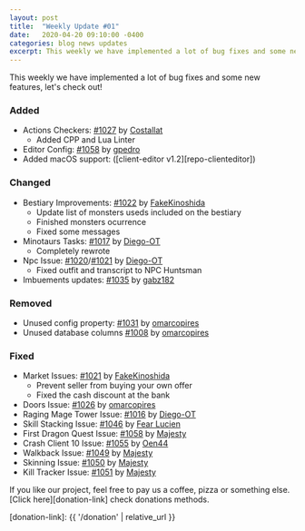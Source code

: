 ```yaml
---
layout: post
title:  "Weekly Update #01"
date:   2020-04-20 09:10:00 -0400
categories: blog news updates
excerpt: This weekly we have implemented a lot of bug fixes and some new features, let's check out!
---
```


This weekly we have implemented a lot of bug fixes and some new features, let's check out!

### Added
- Actions Checkers: [#1027][pr-1027] by [Costallat][gh-footot]
    - Added CPP and Lua Linter
- Editor Config: [#1058][pr-1058] by [gpedro][gh-gpedro]
- Added macOS support: ([client-editor v1.2][repo-clienteditor])

### Changed

- Bestiary Improvements: [#1022][pr-1022] by [FakeKinoshida][gh-fakeshinoda]
    - Update list of monsters useds included on the bestiary
    - Finished monsters ocurrence
    - Fixed some messages
- Minotaurs Tasks: [#1017][pr-1017] by [Diego-OT][gh-diegoot]
    - Completely rewrote
- Npc Issue: [#1020][pr-1020]/[#1021][pr-1021] by [Diego-OT][gh-diegoot]
    - Fixed outfit and transcript to NPC Huntsman
- Imbuements updates: [#1035][pr-1035] by [gabz182][gh-gabz182]

### Removed

- Unused config property: [#1031][pr-1031] by [omarcopires][gh-omarcopires]
- Unused database columns [#1008][pr-1008] by [omarcopires][gh-omarcopires]

### Fixed

- Market Issues: [#1021][pr-1021] by [FakeKinoshida][gh-fakeshinoda]
    - Prevent seller from buying your own offer
    - Fixed the cash discount at the bank
- Doors Issue: [#1026][pr-1026] by [omarcopires][gh-omarcopires]
- Raging Mage Tower Issue: [#1016][pr-1016] by [Diego-OT][gh-diegoot]
- Skill Stacking Issue: [#1046][pr-1046] by [Fear Lucien][gh-fearlucien]
- First Dragon Quest Issue: [#1058][pr-1058] by [Majesty][gh-majesty]
- Crash Client 10 Issue: [#1055][pr-1055] by [Oen44][gh-oen44]
- Walkback Issue: [#1049][pr-1049] by [Majesty][gh-majesty]
- Skinning Issue: [#1050][pr-1050] by [Majesty][gh-majesty]
- Kill Tracker Issue: [#1051][pr-1051] by [Majesty][gh-majesty]

If you like our project, feel free to pay us a coffee, pizza or something else. [Click here][donation-link] check donations methods.

[donation-link]: {{ '/donation' | relative_url }}

[repo-client-editor]: https://github.com/opentibiabr/client-editor/releases

[pr-1027]: https://github.com/opentibiabr/otservbr-global/pull/1027
[pr-1058]: https://github.com/opentibiabr/otservbr-global/pull/1058
[pr-1022]: https://github.com/opentibiabr/otservbr-global/pull/1022
[pr-1017]: https://github.com/opentibiabr/otservbr-global/pull/1017
[pr-1020]: https://github.com/opentibiabr/otservbr-global/pull/1020
[pr-1021]: https://github.com/opentibiabr/otservbr-global/pull/1021
[pr-1035]: https://github.com/opentibiabr/otservbr-global/pull/1035
[pr-1031]: https://github.com/opentibiabr/otservbr-global/pull/1031
[pr-1008]: https://github.com/opentibiabr/otservbr-global/pull/1008
[pr-1021]: https://github.com/opentibiabr/otservbr-global/pull/1021
[pr-1026]: https://github.com/opentibiabr/otservbr-global/pull/1026
[pr-1016]: https://github.com/opentibiabr/otservbr-global/pull/1016
[pr-1046]: https://github.com/opentibiabr/otservbr-global/pull/1046
[pr-1058]: https://github.com/opentibiabr/otservbr-global/pull/1058
[pr-1055]: https://github.com/opentibiabr/otservbr-global/pull/1055
[pr-1049]: https://github.com/opentibiabr/otservbr-global/pull/1049
[pr-1050]: https://github.com/opentibiabr/otservbr-global/pull/1050
[pr-1051]: https://github.com/opentibiabr/otservbr-global/pull/1051

[gh-footot]: https://github.com/footot
[gh-gpedro]: https://github.com/gpedro
[gh-fakeshinoda]: https://github.com/fakeshinoda
[gh-diegoot]: https://github.com/diego-ot
[gh-gabz182]: https://github.com/gabz182
[gh-omarcopires]: https://github.com/omarcopires
[gh-fearlucien]: https://github.com/fearlucien
[gh-majesty]: https://github.com/majestyotbr
[gh-oen44]: https://github.com/oen44
